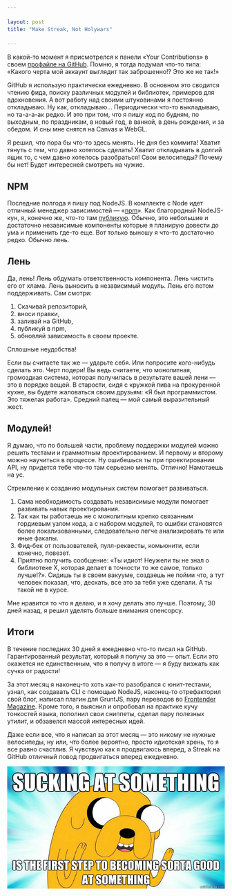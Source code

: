 ```yaml
---

layout: post
title: "Make Streak, Not Holywars"

---
```


В какой-то момент я присмотрелся к панели «Your Contributions» в своем 
[профайле на GitHub][1]. Помню, я тогда подумал что-то типа: «Какого черта
мой аккаунт выглядит так заброшенно!? Это же не так!»

GitHub я использую практически ежедневно. В основном это сводится чтению фида, 
поиску различных модулей и библиотек, примеров для вдохновения. А вот работу над
своими штуковинами я постоянно откладываю. Ну как, откладываю… Периодически что-то
выкладываю, но та-а-а-ак редко. И это при том, что я пишу код по будням, 
по выходным, по праздникам, в новый год, в ванной, в день рождения, и за обедом.
И сны мне снятся на Canvas и WebGL.

Я решил, что пора бы что-то здесь менять. Не дня без коммита! Хватит тянуть 
с тем, что давно хотелось сделать! Хватит откладывать в долгий ящик то, с чем
давно хотелось разобраться! Свои велосипеды? Почему бы нет! Будет интересней 
смотреть на чужие.


## NPM

Последние полгода я пишу под NodeJS. В комплекте с Node идет отличный менеджер
зависимостей — «[npm][2]». Как благородный NodeJS-кун, я, конечно же, что-то
там [публикую][3]. Обычно, это небольшие и достаточно независимые компоненты которые
я планирую довести до ума и применить где-то еще. Вот только выношу я что-то
достаточно редко. Обычно лень. 

## Лень

Да, лень! Лень обдумать ответственность компонента. Лень чистить его от хлама.
Лень выносить в независимый модуль. Лень его потом поддерживать. Сам смотри:

1.  Скачивай репозиторий,
2.  вноси правки,
3.  заливай на GitHub,
4.  публикуй в npm,
5.  обновляй зависимость в своем проекте. 

Сплошные неудобства!

Если вы считаете так же — ударьте себя. Или попросите кого-нибудь
сделать это. Черт подери! Вы ведь считаете, что монолитная, громоздкая
система, которая получилась в результате вашей лени — это в порядке вещей.
В старости, сидя с кружкой пива на прокуренной кухне, вы будете жаловаться
своим друзьям: «Я был программистом. Это тяжелая работа». Средний палец —
мой самый выразительный жест.


## Модулей!

Я думаю, что по большей части, проблему поддержки модулей можно решить тестами
и граммотным проектированием. И первому и второму можно научиться в процессе. 
Ну ошибешься ты при проектировании API, ну придется тебе что-то там серьезно
менять. Отлично! Намотаешь на ус.

Стремление к созданию модульных систем помогает развиваться.

1.  Сама необходимость создавать независимые модули помогает развивать навык проектирования.
2.  Так как ты работаешь не с монолитным крепко связанным гордиевым узлом кода, 
    а с набором модулей, то ошибки становятся более локализованными, 
    следовательно легче анализировать те или иные факапы. 
3. Фид-бек от пользователей, пулл-реквесты, комьюнити, если конечно, повезет. 
4.  Приятно получить сообщение: «Ты идиот! Неужели ты не знал о библиотеке X,
    которая делает в точности то же самое, только лучше!?». Сидишь ты в своем
    вакууме, создаешь не пойми что, а тут человек показал, что, дескать, все это
    за тебя уже сделали. А ты такой не в курсе.

Мне нравится то что я делаю, и я хочу делать это лучше. Поэтому, 30 дней назад,
я решил уделять больше внимания опенсорсу. 

## Итоги

В течение последних 30 дней я ежедневно что-то писал на GitHub. Гарантированный
результат, который я получу за это — опыт. Если это окажется не единственным,
что я получу в итоге — я буду визжать как сучка от радости!

За этот месяц я наконец-то хоть как-то разобрался с юнит-тестами, узнал, как
создавать CLI с помощью NodeJS, наконец-то отрефакторил свой блог, написал
плагин для GruntJS, пару переводов во [Frontender Magazine][4]. Кроме того, я
выяснил и опробовал на практике кучу тонкостей языка, пополнил свои сниппеты,
сделал пару полезных утилит, и обзавелся массой интересных идей.

Даже если все, что я написал за этот месяц — это никому не нужные велосипеды,
ну или, что более вероятно, просто идиотская хрень, то я все равно счастлив.
Я чувствую как я продвигаюсь вперед, а Streak на GitHub отличный повод
продвигаться вперед ежедневно.

!['Sucking at something is the first step to becoming sorta good at something'][5]

[1]: https://github.com/shuvalov-anton/
[2]: https://npmjs.org/
[3]: https://npmjs.org/~shuvalov-anton
[4]: http://frontender.info/
[5]: /assets/articles-assets/suck-you.jpg